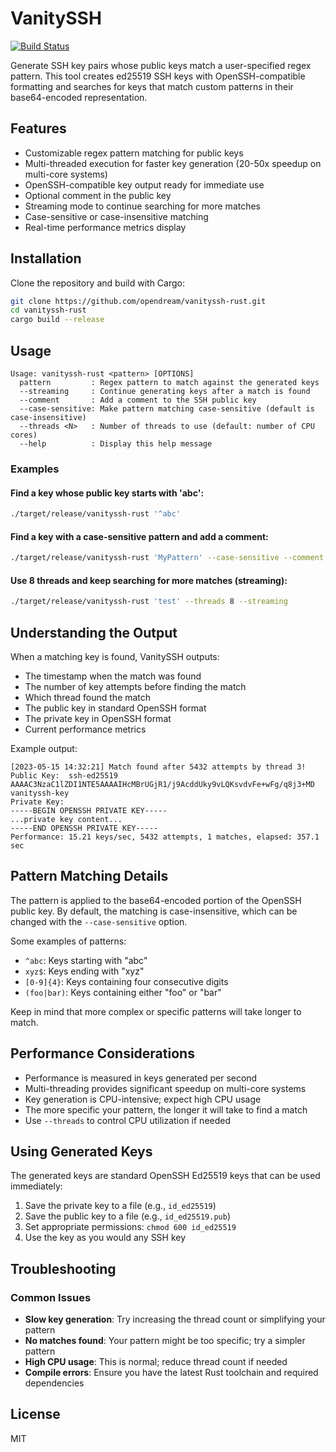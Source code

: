 # VanitySSH

[![Build Status](https://github.com/opendream/vanityssh-rust/actions/workflows/ci.yml/badge.svg)](https://github.com/opendream/vanityssh-rust/actions/workflows/ci.yml)

Generate SSH key pairs whose public keys match a user-specified regex pattern. This tool creates ed25519 SSH keys with OpenSSH-compatible formatting and searches for keys that match custom patterns in their base64-encoded representation.

## Features
- Customizable regex pattern matching for public keys
- Multi-threaded execution for faster key generation (20-50x speedup on multi-core systems)
- OpenSSH-compatible key output ready for immediate use
- Optional comment in the public key
- Streaming mode to continue searching for more matches
- Case-sensitive or case-insensitive matching
- Real-time performance metrics display

## Installation

Clone the repository and build with Cargo:

```sh
git clone https://github.com/opendream/vanityssh-rust.git
cd vanityssh-rust
cargo build --release
```

## Usage

```
Usage: vanityssh-rust <pattern> [OPTIONS]
  pattern         : Regex pattern to match against the generated keys
  --streaming     : Continue generating keys after a match is found
  --comment       : Add a comment to the SSH public key
  --case-sensitive: Make pattern matching case-sensitive (default is case-insensitive)
  --threads <N>   : Number of threads to use (default: number of CPU cores)
  --help          : Display this help message
```

### Examples

#### Find a key whose public key starts with 'abc':
```sh
./target/release/vanityssh-rust '^abc'
```

#### Find a key with a case-sensitive pattern and add a comment:
```sh
./target/release/vanityssh-rust 'MyPattern' --case-sensitive --comment "mykey@host"
```

#### Use 8 threads and keep searching for more matches (streaming):
```sh
./target/release/vanityssh-rust 'test' --threads 8 --streaming
```

## Understanding the Output

When a matching key is found, VanitySSH outputs:
- The timestamp when the match was found
- The number of key attempts before finding the match
- Which thread found the match
- The public key in standard OpenSSH format
- The private key in OpenSSH format
- Current performance metrics

Example output:
```
[2023-05-15 14:32:21] Match found after 5432 attempts by thread 3!
Public Key:  ssh-ed25519 AAAAC3NzaC1lZDI1NTE5AAAAIHcMBrUGjR1/j9AcddUky9vLQKsvdvFe+wFg/q8j3+MD vanityssh-key
Private Key:
-----BEGIN OPENSSH PRIVATE KEY-----
...private key content...
-----END OPENSSH PRIVATE KEY-----
Performance: 15.21 keys/sec, 5432 attempts, 1 matches, elapsed: 357.1 sec
```

## Pattern Matching Details

The pattern is applied to the base64-encoded portion of the OpenSSH public key. By default, the matching is case-insensitive, which can be changed with the `--case-sensitive` option.

Some examples of patterns:
- `^abc`: Keys starting with "abc"
- `xyz$`: Keys ending with "xyz"
- `[0-9]{4}`: Keys containing four consecutive digits
- `(foo|bar)`: Keys containing either "foo" or "bar"

Keep in mind that more complex or specific patterns will take longer to match.

## Performance Considerations

- Performance is measured in keys generated per second
- Multi-threading provides significant speedup on multi-core systems
- Key generation is CPU-intensive; expect high CPU usage
- The more specific your pattern, the longer it will take to find a match
- Use `--threads` to control CPU utilization if needed

## Using Generated Keys

The generated keys are standard OpenSSH Ed25519 keys that can be used immediately:

1. Save the private key to a file (e.g., `id_ed25519`)
2. Save the public key to a file (e.g., `id_ed25519.pub`)
3. Set appropriate permissions: `chmod 600 id_ed25519`
4. Use the key as you would any SSH key

## Troubleshooting

### Common Issues

- **Slow key generation**: Try increasing the thread count or simplifying your pattern
- **No matches found**: Your pattern might be too specific; try a simpler pattern
- **High CPU usage**: This is normal; reduce thread count if needed
- **Compile errors**: Ensure you have the latest Rust toolchain and required dependencies

## License

MIT
